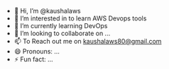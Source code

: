 - 👋 Hi, I’m @kaushalaws
- 👀 I’m interested in to learn AWS Devops tools 
- 🌱 I’m currently learning DevOps
- 💞️ I’m looking to collaborate on ...
- 📫 To Reach out me on kaushalaws80@gmail.com
- 😄 Pronouns: ...
- ⚡ Fun fact: ...

<!---
kaushalaws/kaushalaws is a ✨ special ✨ repository because its `README.md` (this file) appears on your GitHub profile.
You can click the Preview link to take a look at your changes.
--->
